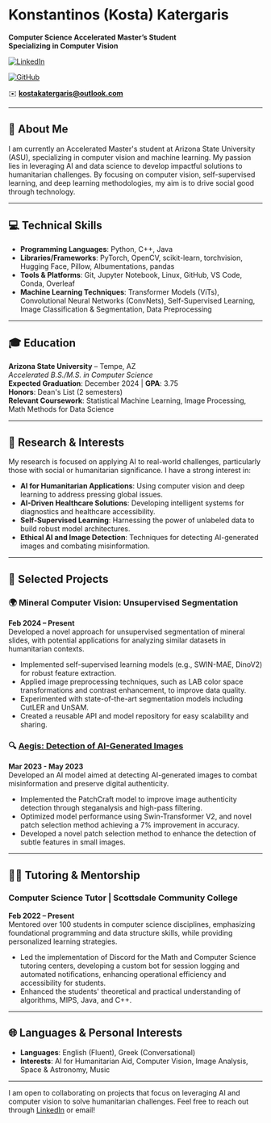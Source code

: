# Konstantinos (Kosta) Katergaris

**Computer Science Accelerated Master’s Student**  
**Specializing in Computer Vision**

[![LinkedIn](https://img.shields.io/badge/-LinkedIn-blue?style=flat&logo=linkedin&logoColor=white)](https://www.linkedin.com/in/kostakat) 

[![GitHub](https://img.shields.io/badge/-GitHub-black?style=flat&logo=github&logoColor=white)](https://github.com/KostaKat)  

✉️ **kostakatergaris@outlook.com** 

---

## 📖 **About Me**

I am currently an Accelerated Master's student at Arizona State University (ASU), specializing in computer vision and machine learning. My passion lies in leveraging AI and data science to develop impactful solutions to humanitarian challenges. By focusing on computer vision, self-supervised learning, and deep learning methodologies, my aim is to drive social good through technology.

---

## 💻 **Technical Skills**

- **Programming Languages**: Python, C++, Java
- **Libraries/Frameworks**: PyTorch, OpenCV, scikit-learn, torchvision, Hugging Face, Pillow, Albumentations, pandas
- **Tools & Platforms**: Git, Jupyter Notebook, Linux, GitHub, VS Code, Conda, Overleaf
- **Machine Learning Techniques**: Transformer Models (ViTs), Convolutional Neural Networks (ConvNets), Self-Supervised Learning, Image Classification & Segmentation, Data Preprocessing

---

## 🎓 **Education**

**Arizona State University** – Tempe, AZ  
*Accelerated B.S./M.S. in Computer Science*  
**Expected Graduation**: December 2024 | **GPA**: 3.75  
**Honors**: Dean's List (2 semesters)  
**Relevant Coursework**: Statistical Machine Learning, Image Processing, Math Methods for Data Science

---

## 🔬 **Research & Interests**

My research is focused on applying AI to real-world challenges, particularly those with social or humanitarian significance. I have a strong interest in:

- **AI for Humanitarian Applications**: Using computer vision and deep learning to address pressing global issues.
- **AI-Driven Healthcare Solutions**: Developing intelligent systems for diagnostics and healthcare accessibility.
- **Self-Supervised Learning**: Harnessing the power of unlabeled data to build robust model architectures.
- **Ethical AI and Image Detection**: Techniques for detecting AI-generated images and combating misinformation.

---

## 📂 **Selected Projects**

### 🌍 **Mineral Computer Vision: Unsupervised Segmentation**  
**Feb 2024 – Present**  
Developed a novel approach for unsupervised segmentation of mineral slides, with potential applications for analyzing similar datasets in humanitarian contexts.

- Implemented self-supervised learning models (e.g., SWIN-MAE, DinoV2) for robust feature extraction.
- Applied image preprocessing techniques, such as LAB color space transformations and contrast enhancement, to improve data quality.
- Experimented with state-of-the-art segmentation models including CutLER and UnSAM.
- Created a reusable API and model repository for easy scalability and sharing.

### 🔍 **[Aegis: Detection of AI-Generated Images](https://github.com/KostaKat/Aegis)**  
**Mar 2023 - May 2023**  
Developed an AI model aimed at detecting AI-generated images to combat misinformation and preserve digital authenticity.

- Implemented the PatchCraft model to improve image authenticity detection through steganalysis and high-pass filtering.
- Optimized model performance using Swin-Transformer V2, and novel patch selection method achieving a 7% improvement in accuracy.
- Developed a novel patch selection method to enhance the detection of subtle features in small images.

---

## 🧑‍🏫 **Tutoring & Mentorship**

### **Computer Science Tutor | Scottsdale Community College**  
**Feb 2022 – Present**  
Mentored over 100 students in computer science disciplines, emphasizing foundational programming and data structure skills, while providing personalized learning strategies.

- Led the implementation of Discord for the Math and Computer Science tutoring centers, developing a custom bot for session logging and automated notifications, enhancing operational efficiency and accessibility for students.
- Enhanced the students' theoretical and practical understanding of algorithms, MIPS, Java, and C++.

---

## 🌐 **Languages & Personal Interests**

- **Languages**: English (Fluent), Greek (Conversational)
- **Interests**: AI for Humanitarian Aid, Computer Vision, Image Analysis, Space & Astronomy, Music

---

I am open to collaborating on projects that focus on leveraging AI and computer vision to solve humanitarian challenges. Feel free to reach out through [LinkedIn](https://www.linkedin.com/in/kostakat) or email!


